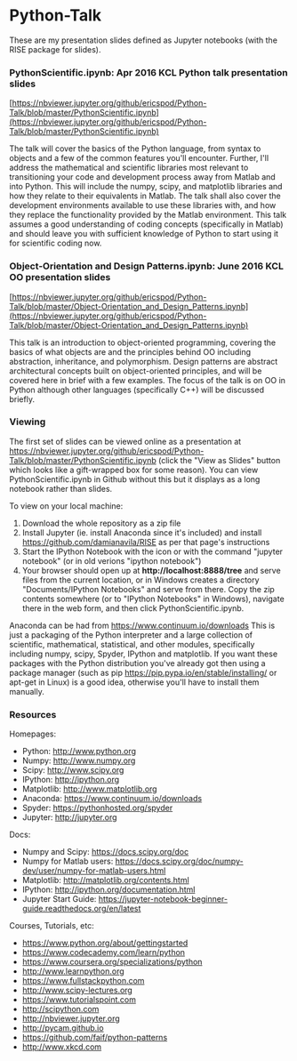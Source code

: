 # Python-Talk

These are my presentation slides defined as Jupyter notebooks (with the RISE package for slides).

### PythonScientific.ipynb: Apr 2016 KCL Python talk presentation slides
[https://nbviewer.jupyter.org/github/ericspod/Python-Talk/blob/master/PythonScientific.ipynb](https://nbviewer.jupyter.org/github/ericspod/Python-Talk/blob/master/PythonScientific.ipynb)

The talk will cover the basics of the Python language, from syntax to objects and a few of the common features you'll encounter. Further, I'll address the mathematical and scientific libraries most relevant to transitioning your code and development process away from Matlab and into Python. This will include the numpy, scipy, and matplotlib libraries and how they relate to their equivalents in Matlab. The talk shall also cover the development environments available to use these libraries with, and how they replace the functionality provided by the Matlab environment. This talk assumes a good understanding of coding concepts (specifically in Matlab) and should leave you with sufficient knowledge of Python to start using it for scientific coding now.

### Object-Orientation and Design Patterns.ipynb: June 2016 KCL OO presentation slides
[https://nbviewer.jupyter.org/github/ericspod/Python-Talk/blob/master/Object-Orientation_and_Design_Patterns.ipynb](https://nbviewer.jupyter.org/github/ericspod/Python-Talk/blob/master/Object-Orientation_and_Design_Patterns.ipynb)

This talk is an introduction to object-oriented programming, covering the basics of what objects are and the principles behind OO including abstraction, inheritance, and polymorphism. Design patterns are abstract architectural concepts built on object-oriented principles, and will be covered here in brief with a few examples. The focus of the talk is on OO in Python although other languages (specifically C++) will be discussed briefly.


### Viewing
The first set of slides can be viewed online as a presentation at https://nbviewer.jupyter.org/github/ericspod/Python-Talk/blob/master/PythonScientific.ipynb (click the "View as Slides" button which looks like a gift-wrapped box for some reason). You can view PythonScientific.ipynb in Github without this but it displays as a long notebook rather than slides.

To view on your local machine:
 1. Download the whole repository as a zip file
 2. Install Jupyter (ie. install Anaconda since it's included) and install https://github.com/damianavila/RISE as per that page's instructions
 3. Start the IPython Notebook with the icon or with the command "jupyter notebook" (or in old verions "ipython notebook")
 4. Your browser should open up at __http://localhost:8888/tree__ and serve files from the current location, or in Windows creates a directory "Documents/IPython Notebooks" and serve from there. Copy the zip contents somewhere (or to "IPython Notebooks" in Windows), navigate there in the web form, and then click PythonScientific.ipynb.

Anaconda can be had from https://www.continuum.io/downloads This is just a packaging of the Python interpreter and a large collection of scientific, mathematical, statistical, and other modules, specifically including numpy, scipy, Spyder, IPython and matplotlib. If you want these packages with the Python distribution you've already got then using a package manager (such as pip https://pip.pypa.io/en/stable/installing/ or apt-get in Linux) is a good idea, otherwise you'll have to install them manually.

### Resources

Homepages:
 * Python: http://www.python.org
 * Numpy: http://www.numpy.org
 * Scipy: http://www.scipy.org
 * IPython: http://ipython.org
 * Matplotlib: http://www.matplotlib.org
 * Anaconda: https://www.continuum.io/downloads
 * Spyder: https://pythonhosted.org/spyder
 * Jupyter: http://jupyter.org

Docs:
 * Numpy and Scipy: https://docs.scipy.org/doc
 * Numpy for Matlab users: https://docs.scipy.org/doc/numpy-dev/user/numpy-for-matlab-users.html
 * Matplotlib: http://matplotlib.org/contents.html
 * IPython: http://ipython.org/documentation.html
 * Jupyter Start Guide: https://jupyter-notebook-beginner-guide.readthedocs.org/en/latest

Courses, Tutorials, etc:
 * https://www.python.org/about/gettingstarted
 * https://www.codecademy.com/learn/python
 * https://www.coursera.org/specializations/python
 * http://www.learnpython.org
 * https://www.fullstackpython.com
 * http://www.scipy-lectures.org
 * https://www.tutorialspoint.com
 * http://scipython.com
 * http://nbviewer.jupyter.org
 * http://pycam.github.io
 * https://github.com/faif/python-patterns
 * http://www.xkcd.com
